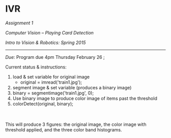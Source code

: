 # IVR
*Assignment 1* 

*Computer Vision – Playing Card Detection*  

*Intro to Vision & Robotics: Spring 2015* 

---------- 

*Due:*	Program due 4pm Thursday February 26 ;  
	  

Current status & instructions:
<ol>
<li>load & set variable  for original image
  <ul><li>original = imread('train1.jpg');</ul>
<li>segment image & set variable (produces a binary image)
  <li>binary = segmentimage('train1.jpg', 0);
<li>Use binary image to produce color image of items past the threshold
  <li>colorDetect(original, binary);
</ol>

<br><br>
This will produce 3 figures: the original image, the color image with threshold applied, and the three color band histograms.
